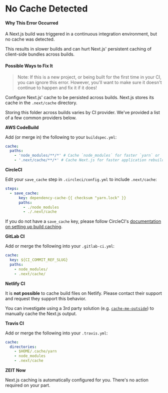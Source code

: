 # No Cache Detected

#### Why This Error Occurred

A Next.js build was triggered in a continuous integration environment, but no cache was detected.

This results in slower builds and can hurt Next.js' persistent caching of client-side bundles across builds.

#### Possible Ways to Fix It

> Note: If this is a new project, or being built for the first time in your CI, you can ignore this error.
> However, you'll want to make sure it doesn't continue to happen and fix it if it does!

Configure Next.js' cache to be persisted across builds. Next.js stores its cache in the `.next/cache` directory.

Storing this folder across builds varies by CI provider. We've provided a list of a few common providers below.

**AWS CodeBuild**

Add (or merge in) the following to your `buildspec.yml`:

```yaml
cache:
  paths:
    - 'node_modules/**/*' # Cache `node_modules` for faster `yarn` or `npm i`
    - '.next/cache/**/*' # Cache Next.js for faster application rebuilds
```

**CircleCI**

Edit your `save_cache` step in `.circleci/config.yml` to include `.next/cache`:

```yaml
steps:
  - save_cache:
      key: dependency-cache-{{ checksum "yarn.lock" }}
      paths:
        - ./node_modules
        - ./.next/cache
```

If you do not have a `save_cache` key, please follow CircleCI's [documentation on setting up build caching](https://circleci.com/docs/2.0/caching/).

**GitLab CI**

Add or merge the following into your `.gitlab-ci.yml`:

```yaml
cache:
  key: ${CI_COMMIT_REF_SLUG}
  paths:
    - node_modules/
    - .next/cache/
```

**Netlify CI**

It is **not possible** to cache build files on Netlify. Please contact their support and request they support this behavior.

You can investigate using a 3rd party solution (e.g. [`cache-me-outside`](https://github.com/DavidWells/cache-me-outside)) to manually cache the Next.js output.

**Travis CI**

Add or merge the following into your `.travis.yml`:

```yaml
cache:
  directories:
    - $HOME/.cache/yarn
    - node_modules
    - .next/cache
```

**ZEIT Now**

Next.js caching is automatically configured for you. There's no action required on your part.
